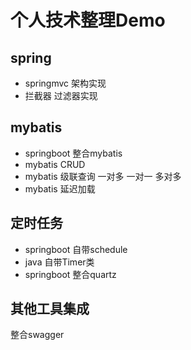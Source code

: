 # 个人技术整理Demo

## spring
* springmvc 架构实现
* 拦截器 过滤器实现

## mybatis
* springboot 整合mybatis
* mybatis CRUD 
* mybatis 级联查询 一对多 一对一 多对多
* mybatis 延迟加载

## 定时任务
* springboot 自带schedule 
* java 自带Timer类
* springboot 整合quartz

## 其他工具集成
整合swagger
